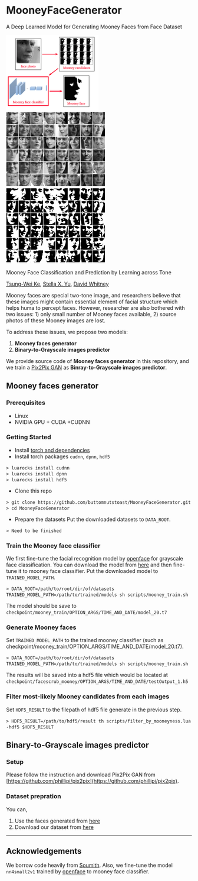 # MooneyFaceGenerator
A Deep Learned Model for Generating Mooney Faces from Face Dataset

<img src="imgs/pipeline.png" width="250px"/>      <img src="imgs/facescrub_gray.png" width="270px"/>      <img src="imgs/facescrub_bw.png" width="270px"/>

Mooney Face Classification and Prediction by Learning across Tone

[Tsung-Wei Ke](https://www1.icsi.berkeley.edu/~twke/), [Stella X. Yu](https://www1.icsi.berkeley.edu/~stellayu/), [David Whitney](https://whitneylab.berkeley.edu/david_whitney.html)

Mooney faces are special two-tone image, and researchers believe that these images might contain essential element of facial structure which helps huma to percept faces. However, researcher are also bothered with two issues: 1) only small number of Mooney faces available, 2) source photos of these Mooney images are lost.

To address these issues, we propose two models:

1. **Mooney faces generator**
2. **Binary-to-Grayscale images predictor**

We provide source code of **Mooney faces generator** in this repository, and we train a [Pix2Pix GAN](https://phillipi.github.io/pix2pix/) as **Binray-to-Grayscale images predictor**.

## Mooney faces generator

### Prerequisites
* Linux
* NVIDIA GPU + CUDA +CUDNN

### Getting Started
* Install [torch and dependencies](https://github.com/torch/distro)
* Install torch packages `cudnn`, `dpnn`, `hdf5`

```
> luarocks install cudnn
> luarocks install dpnn
> luarocks install hdf5
```

* Clone this repo
```
> git clone https://github.com/buttomnutstoast/MooneyFaceGenerator.git
> cd MooneyFaceGenerator
```

* Prepare the datasets
Put the downloaded datasets to `DATA_ROOT`.
```
> Need to be finished
```

### Train the Mooney face classifier
We first fine-tune the facial recognition model by [openface](https://cmusatyalab.github.io/openface/) for grayscale face classification. You can download the model from [here](#) and then fine-tune it to mooney face classifier. Put the downloaded model to `TRAINED_MODEL_PATH`.
```
> DATA_ROOT=/path/to/root/dir/of/datasets TRAINED_MODEL_PATH=/path/to/trained/models sh scripts/mooney_train.sh
```
The model should be save to `checkpoint/mooney_train/OPTION_ARGS/TIME_AND_DATE/model_20.t7`

### Generate Mooney faces
Set `TRAINED_MODEL_PATH` to the trained mooney classifier (such as checkpoint/mooney_train/OPTION_ARGS/TIME_AND_DATE/model_20.t7).
```
> DATA_ROOT=/path/to/root/dir/of/datasets TRAINED_MODEL_PATH=/path/to/trained/models sh scripts/mooney_train.sh
```
The results will be saved into a hdf5 file which would be located at `checkpoint/facescrub_mooney/OPTION_ARGS/TIME_AND_DATE/testOutput_1.h5`


### Filter most-likely Mooney candidates from each images
Set `HDF5_RESULT` to the filepath of hdf5 file generate in the previous step.
```
> HDF5_RESULT=/path/to/hdf5/result th scripts/filter_by_mooneyness.lua -hdf5 $HDF5_RESULT
```

## Binary-to-Grayscale images predictor

### Setup
Please follow the instruction and download Pix2Pix GAN from [https://github.com/phillipi/pix2pix](https://github.com/phillipi/pix2pix).

### Dataset prepration
You can,

1. Use the faces generated from [here](https://github.com/buttomnutstoast/MooneyFaceGenerator/blob/master/README.md#generate-mooney-faces)
2. Download our dataset from [here](https://www1.icsi.berkeley.edu/~twke/data/mooney_facescrub.tar)

---

## Acknowledgements
We borrow code heavily from [Soumith](https://github.com/soumith/imagenet-multiGPU.torch). Also, we fine-tune the model `nn4small2v1` trained by [openface](https://cmusatyalab.github.io/openface/) to mooney face classifier.

